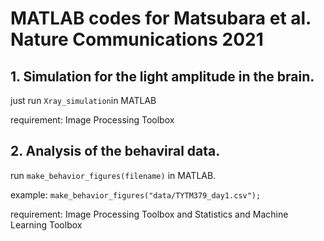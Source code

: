 # MATLAB codes for Matsubara et al. Nature Communications 2021

## 1. Simulation for the light amplitude in the brain.
just run `Xray_simulation`in MATLAB

requirement: Image Processing Toolbox

## 2. Analysis of the behaviral data.
run `make_behavior_figures(filename)` in MATLAB.

example: `make_behavior_figures("data/TYTM379_day1.csv");`

requirement: Image Processing Toolbox and Statistics and Machine Learning Toolbox
